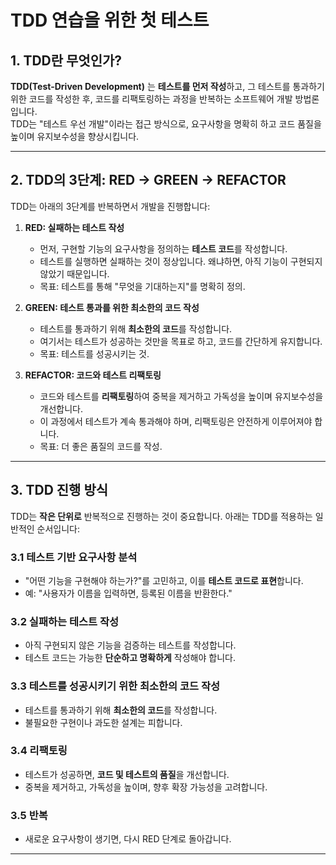 # TDD 연습을 위한 첫 테스트

## 1. TDD란 무엇인가?

**TDD(Test-Driven Development)** 는 **테스트를 먼저 작성**하고, 그 테스트를 통과하기 위한 코드를 작성한 후, 코드를 리팩토링하는 과정을 반복하는 소프트웨어 개발 방법론입니다.  
TDD는 "테스트 우선 개발"이라는 접근 방식으로, 요구사항을 명확히 하고 코드 품질을 높이며 유지보수성을 향상시킵니다.

---

## 2. TDD의 3단계: RED → GREEN → REFACTOR

TDD는 아래의 3단계를 반복하면서 개발을 진행합니다:

1. **RED: 실패하는 테스트 작성**
   - 먼저, 구현할 기능의 요구사항을 정의하는 **테스트 코드**를 작성합니다.
   - 테스트를 실행하면 실패하는 것이 정상입니다. 왜냐하면, 아직 기능이 구현되지 않았기 때문입니다.
   - 목표: 테스트를 통해 "무엇을 기대하는지"를 명확히 정의.

2. **GREEN: 테스트 통과를 위한 최소한의 코드 작성**
   - 테스트를 통과하기 위해 **최소한의 코드**를 작성합니다.
   - 여기서는 테스트가 성공하는 것만을 목표로 하고, 코드를 간단하게 유지합니다.
   - 목표: 테스트를 성공시키는 것.

3. **REFACTOR: 코드와 테스트 리팩토링**
   - 코드와 테스트를 **리팩토링**하여 중복을 제거하고 가독성을 높이며 유지보수성을 개선합니다.
   - 이 과정에서 테스트가 계속 통과해야 하며, 리팩토링은 안전하게 이루어져야 합니다.
   - 목표: 더 좋은 품질의 코드를 작성.

---

## 3. TDD 진행 방식

TDD는 **작은 단위로** 반복적으로 진행하는 것이 중요합니다. 아래는 TDD를 적용하는 일반적인 순서입니다:

### 3.1 테스트 기반 요구사항 분석
- "어떤 기능을 구현해야 하는가?"를 고민하고, 이를 **테스트 코드로 표현**합니다.
- 예: "사용자가 이름을 입력하면, 등록된 이름을 반환한다."

### 3.2 실패하는 테스트 작성
- 아직 구현되지 않은 기능을 검증하는 테스트를 작성합니다.
- 테스트 코드는 가능한 **단순하고 명확하게** 작성해야 합니다.

### 3.3 테스트를 성공시키기 위한 최소한의 코드 작성
- 테스트를 통과하기 위해 **최소한의 코드**를 작성합니다.
- 불필요한 구현이나 과도한 설계는 피합니다.

### 3.4 리팩토링
- 테스트가 성공하면, **코드 및 테스트의 품질**을 개선합니다.
- 중복을 제거하고, 가독성을 높이며, 향후 확장 가능성을 고려합니다.

### 3.5 반복
- 새로운 요구사항이 생기면, 다시 RED 단계로 돌아갑니다.

---
